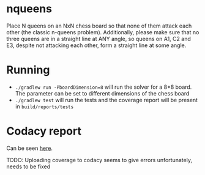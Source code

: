 # nqueens
Place N queens on an NxN chess board so that none of them attack each other (the classic n-queens problem). Additionally, please make sure that no three queens are in a straight line at ANY angle, so queens on A1, C2 and E3, despite not attacking each other, form a straight line at some angle.

# Running
-  `./gradlew run -PboardDimension=8` will run the solver for a 8*8 board. The parameter can be set to different dimensions of the chess board
-  `./gradlew test` will run the tests and the coverage report will be present in `build/reports/tests`

# Codacy report
Can be seen [here](https://app.codacy.com/manual/ramkumarvenkat/nqueens/dashboard). 

TODO: Uploading coverage to codacy seems to give errors unfortunately, needs to be fixed
